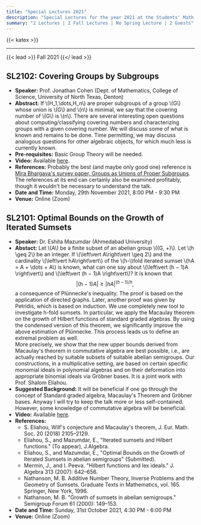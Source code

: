 ```yaml
---
title: "Special Lectures 2021"
description: "Special Lectures for the year 2021 at the Students' Math Club at Indian Statistical Institute, Bangalore."
summary: "2 Lectures | 2 Fall Lectures | No Spring Lecture | 2 Guests"
---
```


{{< katex >}}

---

{{< lead >}}
Fall 2021
{{</ lead >}}

## SL2102: Covering Groups by Subgroups

- **Speaker:** Prof. Jonathan Cohen (Dept. of Mathematics, College of Science, University of North Texas, Denton)
- **Abstract:** If \\(H_1,\dots,H_n\\) are proper subgroups of a group \\(G\\) whose union is \\(G\\) and \\(n\\) is minimal, we say that the covering number of \\(G\\) is \\(n\\). There are several interesting open questions about computing/classifying covering numbers and characterizing groups with a given covering number. We will discuss some of what is known and remains to be done. Time permitting, we may discuss analogous questions for other algebraic objects, for which much less is currently known.
- **Pre-requisites:** Basic Group Theory will be needed.
- **Video:** Available [here](https://youtu.be/TIJCf9NmkPk).
- **References:** Probably the best (and maybe only good one) reference is [Mira Bhargava's survey paper, Groups as Unions of Proper Subgroups](https://www.jstor.org/stable/40391117). The references at its end can certainly also be examined profitably, though it wouldn't be necessary to understand the talk.
- **Date and Time:** Monday, 29th November 2021, 8:00 PM - 9:30 PM
- **Venue:** Online (Zoom)

## SL2101: Optimal Bounds on the Growth of Iterated Sumsets

- **Speaker:** Dr. Eshita Mazumdar (Ahmedabad University)
- **Abstact:** Let \\(A\\) be a finite subset of an abelian group \\((G, +)\\). Let \\(h \geq 2\\) be an integer. If \\(\left\vert A\right\vert \geq 2\\) and the cardinality \\(\left\vert hA\right\vert\\) of the \\(h-\\)fold iterated sumset \\(hA = A + \dots + A\\) is known, what can one say about \\(\left\vert (h − 1)A \right\vert\\) and \\(\left\vert (h − 1)A \right\vert\\)? It is known that
  $$ \left\vert (h − 1)A \right\vert \geq \left\vert hA \right\vert^{(h−1)/h}, $$
  a consequence of Plünnecke's inequality. The proof is based on the application of directed ̈graphs. Later, another proof was given by Petridis, which is based on induction. We use completely new tool to investigate h-fold sumsets. In particular, we apply the Macaulay theorem on the growth of Hilbert functions of standard graded algebras. By using the condensed version of this theorem, we significantly improve the above estimation of Plünnecke. This process leads us to define an extremal problem as well.  
  More precisely, we show that the new upper bounds derived from Macaulay's theorem in commutative algebra are best possible, i.e., are actually reached by suitable subsets of suitable abelian semigroups. Our constructions, in a multiplicative setting, are based on certain specific monomial ideals in polynomial algebras and on their deformation into appropriate binomial ideals via Gröbner bases. It is a joint work with Prof. Shalom Eliahou.
- **Suggested Background:** It will be beneficial if one go through the concept of Standard graded algebra, Macaulay's Theorem and Gröbner bases. Anyway I will try to keep the talk more or less self-contained. However, some knowledge of commutative algebra will be beneficial.
- **Video:** Available [here](https://youtu.be/aijS9rXPDI8).
- **References:**
  - S. Eliahou, Wilf's conjecture and Macaulay's theorem, J. Eur. Math. Soc. 20 (2018) 2105–2129.
  - Eliahou, S., and Mazumdar, E., "Iterated sumsets and Hilbert functions." (To appear), J.Algebra.
  - Eliahou, S., and Mazumdar, E., "Optimal Bounds on the Growth of Iterated Sumsets in abelian semigroups" (Submitted).
  - Mermin, J., and I. Peeva. "Hilbert functions and lex ideals." J. Algebra 313 (2007): 642–656.
  - Nathanson, M. B. Additive Number Theory, Inverse Problems and the Geometry of Sumsets. Graduate Texts in Mathematics, vol. 165. Springer, New York, 1996.
  - Nathanson, M. B. "Growth of sumsets in abelian semigroups." Semigroup Forum 61 (2000): 149–153.
- **Date and Time:** Sunday, 31st October 2021, 4:30 PM - 6:00 PM
- **Venue:** Online (Zoom)
